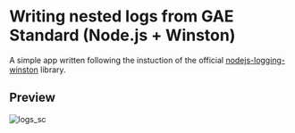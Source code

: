 Writing nested logs from GAE Standard (Node.js + Winston)
===
A simple app written following the instuction of the official [
nodejs-logging-winston](https://github.com/googleapis/nodejs-logging-winston#using-as-an-express-middleware) library.

Preview
---
![logs_sc](https://user-images.githubusercontent.com/28843507/85744986-9de56f00-b705-11ea-9c29-95ecab26104a.PNG)
